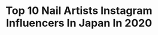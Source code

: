 ---
title: Top 10 Nail Artists Instagram Influencers In Japan In 2020
description: >-
  Find top nail artists Instagram influencers in Japan in 2020. Most popular hashtags: #nailart #nail #naildesign #nails.
platform: Instagram
profiles:
  - username: "nailsby_kana"
    fullname: >-
      Kana
    location: "Japan"
    followers: 10459
    engagement: 1279
    commentsToLikes: 0.012081
    id: ck8t20pk3xsld0j78cvntbbm0
    verified: false
    hashtags: "#nailart, #nailitmag, #gelextension, #losangeles"
  - username: "nao1118mi"
    fullname: >-
      NAOMI SANO 佐野尚美
    location: "Japan"
    followers: 51249
    engagement: 267
    commentsToLikes: 0.002686
    id: ck6ucxlpuhzpv0j71swfluprc
    verified: false
    hashtags: "#tokyustay, #jewelstonenail, #myhome, #cherryblossom"
  - username: "mihonails"
    fullname: >-
      MiHO NAiLS [Miho Okawara]
    location: "Japan"
    followers: 54418
    engagement: 129
    commentsToLikes: 0.008918
    id: ck6tinim612300j71fadgnu3a
    verified: false
    hashtags: "#mihonails, #150, #56, #224"
  - username: "artebytak"
    fullname: >-
      TAK-nailart ny
    location: "Japan"
    followers: 12008
    engagement: 229
    commentsToLikes: 0.023358
    id: ck135zgj340480i19p2kepx63
    verified: false
    hashtags: "#jeancocteau, #picasso, #athomebeauty, #leopard"
  - username: "naild_o_g"
    fullname: >-
      nail D.O.G
    location: "Japan"
    followers: 43397
    engagement: 133
    commentsToLikes: 0.008781
    id: ck6tinks012800j71yk4sow7s
    verified: false
    hashtags: "#jump, #characters, #haikyuu, #kawaii"
  - username: "_hidekazu_"
    fullname: >-
      
    location: "Japan"
    followers: 76865
    engagement: 138
    commentsToLikes: 0.001775
    id: ck6ucxkaghzic0j71uzmw9lqo
    verified: false
    hashtags: "#boho, #nails, #pedi, #naildesign"
  - username: "minmin_nail"
    fullname: >-
      Yukimi
    location: "Japan"
    followers: 92083
    engagement: 94
    commentsToLikes: 0.011090
    id: ck5ck73h5w9un0i11x09kb8jj
    verified: false
    hashtags: "#19, #yukimi, #pasteleaster, #nailart"
  - username: "kai32"
    fullname: >-
      𝐏𝐢𝐧𝐤 𝐫𝐨𝐬𝐞 𝐖𝐢𝐧𝐝𝐨𝐰 🥀𝐊𝐀𝐈
    location: "Japan"
    followers: 89034
    engagement: 155
    commentsToLikes: 0.000123
    id: ck13cy1562q2g0i19i0r9xyds
    verified: false
    hashtags: "#depop, #shooting, #gradationnail, #nailmax4"
  - username: "misa_by_novel"
    fullname: >-
      𝑴𝑰𝑺𝑨 𝑴𝑶𝑪𝑯𝑰𝒁𝑼𝑲𝑰
    location: "Japan"
    followers: 69717
    engagement: 152
    commentsToLikes: 0.002556
    id: ck5hqqguitjh00i11sp3bn9wm
    verified: false
    hashtags: "#ateliernovel, #gelnail, #colorgel, #bzone"
  - username: "___chisaki___"
    fullname: >-
      \ guuun /
    location: "Japan"
    followers: 19721
    engagement: 261
    commentsToLikes: 0.003585
    id: ck55kdjvmz2i00i11rmij9n96
    verified: false
    hashtags: "#chisakinail"
---